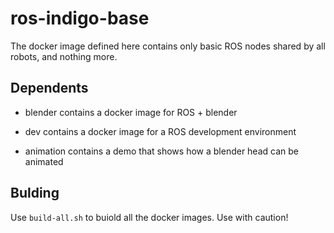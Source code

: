 ros-indigo-base
===============

The docker image defined here contains only basic ROS nodes shared by
all robots, and nothing more.

## Dependents
* blender contains a docker image for ROS + blender
* dev contains a docker image for a ROS development environment

* animation contains a demo that shows how a blender head can be animated

## Bulding
Use `build-all.sh` to buiold all the docker images. Use with caution!
